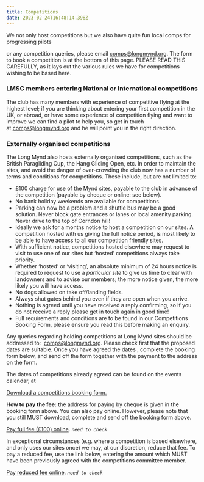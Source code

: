 ```yaml
---
title: Competitions
date: 2023-02-24T16:48:14.398Z
---
```

W﻿e not only host competitions but we also have quite fun local comps for progressing pilots

or any competition queries, please email [comps@longmynd.org](mailto:comps@longmynd.org). The form to book a competition is at the bottom of this page. PLEASE READ THIS CAREFULLY, as it lays out the various rules we have for competitions wishing to be based here.

### **LMSC members entering National or International competitions**

The club has many members with experience of competitive flying at the highest level; if you are thinking about entering your first competition in the UK, or abroad, or have some experience of competition flying and want to improve we can find a pilot to help you, so get in touch at [comps@longmynd.org](mailto:comps@longmynd.org) and he will point you in the right direction.

### Externally organised competitions

The Long Mynd also hosts externally organised competitions, such as the British Paragliding Cup, the Hang Gliding Open, etc. In order to maintain the sites, and avoid the danger of over-crowding the club now has a number of terms and conditions for competitions. These include, but are not limited to:

* £100 charge for use of the Mynd sites, payable to the club in advance of the competition (payable by cheque or online: see below).
* No bank holiday weekends are available for competitions.
* Parking can now be a problem and a shuttle bus may be a good solution. Never block gate entrances or lanes or local amenity parking. Never drive to the top of Corndon hill!
* Ideally we ask for a months notice to host a competition on our sites. A competition hosted with us giving the full notice period, is most likely to be able to have access to all our competition friendly sites.
* With sufficient notice, competitions hosted elsewhere may request to visit to use one of our sites but ‘hosted’ competitions always take priority.
* Whether ‘hosted’ or ‘visiting’, an absolute minimum of 24 hours notice is required to request to use a *particular site* to give us time to clear with landowners and to advise our members; the more notice given, the more likely you will have access.
* No dogs allowed on take off/landing fields.
* Always shut gates behind you even if they are open when you arrive.
* Nothing is agreed until you have received a reply confirming, so if you do not receive a reply please get in touch again in good time!
* Full requirements and conditions are to be found in our Competitions Booking Form, please ensure you read this before making an enquiry.

Any queries regarding holding competitions at Long Mynd sites should be addressed to:  [comps@longmynd.org](mailto:comps@longmynd.org). Please check first that the proposed dates are suitable. Once you have agreed the dates , complete the booking form below, and send off the form together with the payment to the address on the form.

The dates of competitions already agreed can be found on the events calendar, at [](http://www.longmynd.org/?page_id=11)

[Download a competitions booking form.](/img/comp_booking.pdf)

**How to pay the fee:** the address for paying by cheque is given in the booking form above. You can also pay online. However, please note that you still MUST download, complete and send off the booking form above.

[Pay full fee (£100) online](https://www.paypal.com/cgi-bin/webscr?cmd=_s-xclick&hosted_button_id=9FDX829PQB8MN).  *`need to check`*

In exceptional circumstances (e.g. where a competition is based elsewhere, and only uses our sites once) we may, at our discretion, reduce that fee. To pay a reduced fee, use the link below, entering the amount which MUST have been previously agreed with the competitions committee member.

[Pay reduced fee online](https://www.paypal.com/cgi-bin/webscr?cmd=_s-xclick&hosted_button_id=9XS9YGMMZ88GU). *`need to check`*